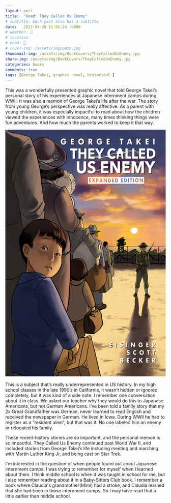 ```yaml
---
layout: post
title:  "Read: They Called Us Enemy"
# subtitle: Each post also has a subtitle
date:   2022-04-28 11:01:24 -0800
# weather: 🔆
# location: 
# mood: 🥰
# cover-img: /assets/img/path.jpg
thumbnail-img: /assets/img/BookCovers/TheyCalledUsEnemy.jpg
share-img: /assets/img/BookCovers/TheyCalledUsEnemy.jpg
categories: books
comments: true
tags: [George Takei, graphic novel, historical ]
---
```


This was a wonderfully presented graphic novel that told George Takei’s personal story of his experiences at Japanese internment camps during WWII. It was also a memoir of George Takei’s life after the war. The story from young George’s perspective was really affective. As a parent with young children, it was especially impactful to read about how the children viewed the experiences with innocence, many times thinking things were fun adventures. And how much the parents worked to keep it that way. 

![They Called Us Enemy](/assets/img/BookCovers/TheyCalledUsEnemy.jpg)

This is a subject that’s really underrepresented in  US history. In my high school classes in the late 1990’s in California, it wasn’t hidden or ignored completely, but it was kind of a side note. I remember one conversation about it in class. We asked our teacher why they would do this to Japanese Americans, but not German Americans. I’ve been told a family story that my 2x Great Grandfather was German, never learned to read English and received the newspaper in German. He lived in Iowa. During WWII he had to register as a “resident alien”, but that was it. No one labeled him an enemy or relocated his family. 

These recent-history stories are so important, and the personal memoir is so impactful. They Called Us Enemy continued past World War II, and included stories from George Takei’s life including meeting and marching with Martin Luther King Jr, and being cast on Star Trek. 

I'm interested in the question of when people found out about Japanese internment camps! I was trying to remember for myself when I learned about them. I think middle school is when it was taught in school for me, but I also remember reading about it in a Baby-Sitters Club book. I remember a book where Claudia's grandmother(Mimi) had a stroke, and Claudia learned that she had been in those internment camps. So I may have read that a little earlier than middle school.
